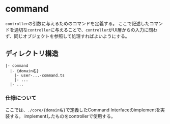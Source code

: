# command
`controller`の引数に与えるためのコマンドを定義する。
ここで記述したコマンドを適切な`controller`に与えることで、`controller`がUI層からの入力に問わず、同じオブジェクトを参照して処理すればよいようにする。

## ディレクトリ構造
```
|- command
  |- {domain名}
    |- user-...-command.ts
    |- ...
  |- ...
```

### 仕様について
ここでは、`./core/{domain名}`で定義したCommand Interfaceのimplementを実装する。
implementしたものをcontrollerで使用する。
